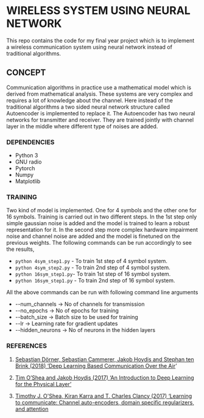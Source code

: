 # WIRELESS SYSTEM USING NEURAL NETWORK

This repo contains the code for my final year project which is to implement a wireless communication system using neural network instead of traditional algorithms.

## CONCEPT
Communication algorithms in practice use a mathematical model which is derived from mathematical analysis.  These systems are very complex and requires a lot of knowledge about the channel.  Here instead of the traditional algorithms a two sided neural network structure called Autoencoder is implemented to replace it.
The Autoencoder has two neural networks for transmitter and receiver.  They are trained jointly with channel layer in the middle where different type of noises are added.

### DEPENDENCIES

 - Python 3
 - GNU radio
 - Pytorch
 - Numpy
 - Matplotlib

### TRAINING
Two kind of model is implemented.  One for 4 symbols and the other one for 16 symbols. Training is carried out in two different steps. In the 1st step only simple gaussian noise is added and the model is trained to learn a robust representation for it.
In the second step more complex hardware impairment noise and channel noise are added and the model is finetuned on the previous weights.
The following commands can be run accordingly to see the results,

 - `python 4sym_step1.py` - To train 1st step of 4 symbol system.
 - `python 4sym_step2.py` - To train 2nd step of 4 symbol system.
 - `python 16sym_step1.py`- To train 1st step of 16 symbol system.
 - `python 16sym_step1.py` - To train 2nd step of 16 symbol system.

All the above commands can be run with following command line arguments

 - --num_channels  -> No of channels for transmission
 - --no_epochs -> No of epochs for training
 - --batch_size -> Batch size to be used for training
 - --lr -> Learning rate for gradient updates
 - --hidden_neurons -> No of neurons in the hidden layers

### REFERENCES
1. [Sebastian Dörner, Sebastian Cammerer, Jakob Hoydis and Stephan ten Brink (2018) ‘Deep Learning Based Communication Over the Air](https://arxiv.org/pdf/1707.03384.pdf)’

2. [Tim O’Shea and Jakob Hoydis (2017) ‘An Introduction to Deep Learning for the Physical Layer’](https://arxiv.org/pdf/1702.00832.pdf)

3. [Timothy J. O'Shea, Kiran Karra and T. Charles Clancy (2017) ‘Learning to communicate: Channel auto-encoders, domain specific regularizers, and attention](https://arxiv.org/pdf/1608.06409.pdf)
